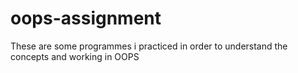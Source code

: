 # oops-assignment
These are some programmes i practiced in order to understand the concepts and working in OOPS
